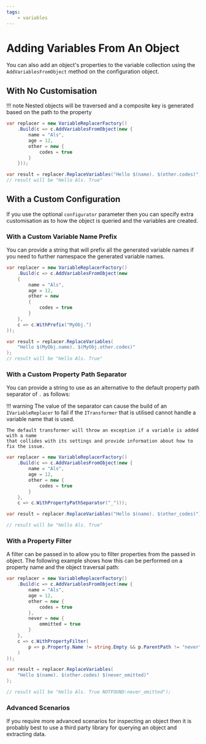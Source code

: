 ```yaml
---
tags:
    - variables
---
```

# Adding Variables From An Object

You can also add an object's properties to the variable collection using the 
`AddVariablesFromObject` method on the configuration object.

## With No Customisation

!!! note
    Nested objects will be traversed and a composite key is generated based
    on the path to the property

```csharp { data-fiddle="SBz54u" }
var replacer = new VariableReplacerFactory()
    .Build(c => c.AddVariablesFromObject(new { 
        name = "Als", 
        age = 12, 
        other = new { 
            codes = true
        } 
    }));

var result = replacer.ReplaceVariables("Hello $(name). $(other.codes)");
// result will be "Hello Als. True"
```

## With a Custom Configuration

If you use the optional `configurator` parameter then you can specify
extra customisation as to how the object is queried and the variables are created.

### With a Custom Variable Name Prefix

You can provide a string that will prefix all the generated variable names if you need
to further namespace the generated variable names.

```csharp { data-fiddle="7xb5Jk" }
var replacer = new VariableReplacerFactory()
    .Build(c => c.AddVariablesFromObject(new
    {
        name = "Als",
        age = 12,
        other = new
        {
            codes = true
        }
    },
    c => c.WithPrefix("MyObj.")
));

var result = replacer.ReplaceVariables(
    "Hello $(MyObj.name). $(MyObj.other.codes)"
);
// result will be "Hello Als. True"
```
### With a Custom Property Path Separator

You can provide a string to use as an alternative to the default property path separator of `.`
as follows:

!!! warning
    The value of the separator can cause the build of an `IVariableReplacer` to fail
    if the `ITransformer` that is utilised cannot handle a variable name that is used.

    The default transformer will throw an exception if a variable is added with a name
    that collides with its settings and provide information about how to fix the issue.

```csharp { data-fiddle="PRK5bz" }
var replacer = new VariableReplacerFactory()
    .Build(c => c.AddVariablesFromObject(new { 
        name = "Als", 
        age = 12, 
        other = new { 
            codes = true
        }
    },
    c => c.WithPropertyPathSeparator("_")));

var result = replacer.ReplaceVariables("Hello $(name). $(other_codes)");

// result will be "Hello Als. True"
```

### With a Property Filter

A filter can be passed in to allow you to filter properties from the passed in object.
The following example shows how this can be performed on a property name and the
object traversal path:

```csharp { data-fiddle="rBvd9J" }
var replacer = new VariableReplacerFactory()
    .Build(c => c.AddVariablesFromObject(new { 
        name = "Als", 
        age = 12, 
        other = new { 
            codes = true
        },
        never = new {
            ommitted = true
        } 
    },
    c => c.WithPropertyFilter(
        p => p.Property.Name != string.Empty && p.ParentPath != "never"
    )
));

var result = replacer.ReplaceVariables(
    "Hello $(name). $(other.codes) $(never_omitted)"
);

// result will be "Hello Als. True NOTFOUND:never_omitted");
```

### Advanced Scenarios

If you require more advanced scenarios for inspecting an object then it is probably best
to use a third party library for querying an object and extracting data.